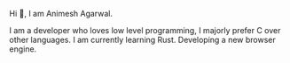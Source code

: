 Hi 👋, I am Animesh Agarwal.

I am a developer who loves low level programming, I majorly prefer C over other languages. I am currently learning Rust. Developing a new browser engine.
